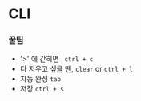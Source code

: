# CLI



### 꿀팁

- '>' 에 갇히면 ` ctrl + c`
- 다 지우고 싶을 땐, `clear` or `ctrl + l`
- 자동 완성 `tab`
- 저장 `ctrl + s`





